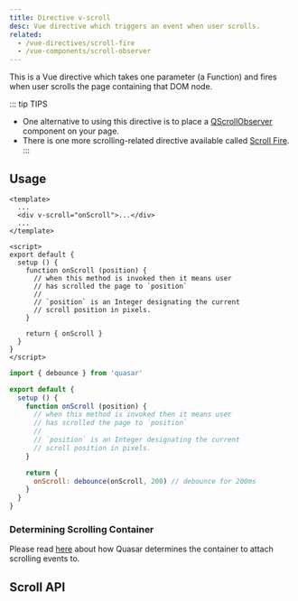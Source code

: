 ```yaml
---
title: Directive v-scroll
desc: Vue directive which triggers an event when user scrolls.
related:
  - /vue-directives/scroll-fire
  - /vue-components/scroll-observer
---
```


This is a Vue directive which takes one parameter (a Function) and fires when user scrolls the page containing that DOM node.

::: tip TIPS
* One alternative to using this directive is to place a [QScrollObserver](/vue-components/scroll-observer) component on your page.
* There is one more scrolling-related directive available called [Scroll Fire](/vue-directives/scroll-fire).
:::

## Usage

```vue
<template>
  ...
  <div v-scroll="onScroll">...</div>
  ...
</template>

<script>
export default {
  setup () {
    function onScroll (position) {
      // when this method is invoked then it means user
      // has scrolled the page to `position`
      //
      // `position` is an Integer designating the current
      // scroll position in pixels.
    }

    return { onScroll }
  }
}
</script>
```

```js
import { debounce } from 'quasar'

export default {
  setup () {
    function onScroll (position) {
      // when this method is invoked then it means user
      // has scrolled the page to `position`
      //
      // `position` is an Integer designating the current
      // scroll position in pixels.
    }

    return {
      onScroll: debounce(onScroll, 200) // debounce for 200ms
    }
  }
}
```

### Determining Scrolling Container
Please read [here](/vue-components/scroll-observer#determining-scrolling-container) about how Quasar determines the container to attach scrolling events to.

## Scroll API
<doc-api file="Scroll" />
